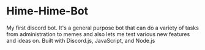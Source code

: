 # Hime-Hime-Bot
My first discord bot.
It's a general purpose bot that can do a variety of tasks from administration to memes and also lets me test various new features and ideas on.
Built with Discord.js, JavaScript, and Node.js

